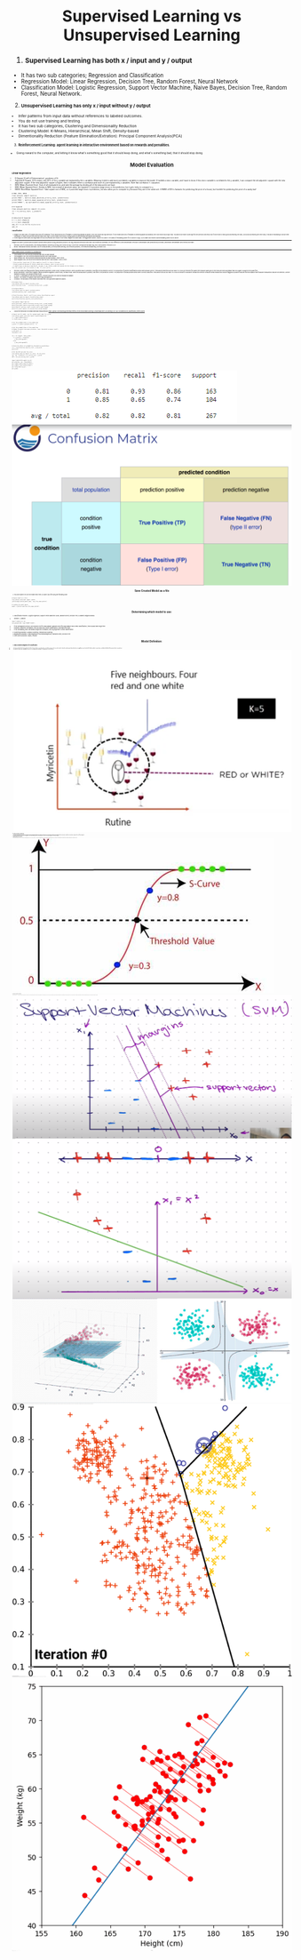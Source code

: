 <h1 align="center">Supervised Learning vs Unsupervised Learning</h1>

1. **<small>Supervised Learning has both x / input and y / output**<small>
- It has two sub categories; Regression and Classification
- Regression Model: Linear Regression, Decision Tree, Random Forest, Neural Network
- Classification Model: Logistic Regression, Support Vector Machine, Naive Bayes, Decision Tree, Random Forest, Neural Network.

2. **<small>Unsupervised Learning has only x / input without y / output**<small>
- Infer patterns from input data without references to labeled outcomes.
- You do not use training and testing.
- It has two sub categories, Clustering and Dimensionality Reduction
- Clustering Model: K-Means, Hierarchical, Mean Shift, Density-based
- Dimentionality Reduction (Feature Elimination/Extration): Principal Component Analysis(PCA) 

3. **<small>Reinforcement Learning: agent learning in interactive environment based on rewards and penalities.**<small>
- Giving reward to the computer, and letting it know what's something good that it should keep doing, and what's something bad, that it should stop doing.

<h1 align="center">Model Evaluation</h1>

**<small>Linear Regression:**<small>
  - R-Square (Coeff of Determination): goodness of fit
  - Adjusted R-Square: 40% means only 40% of the y variable are explained by the x variables. Meaning I need to add more correlated x variables to improve the model. If I added a new x variable, and I want to know if this new x variable is correlated to the y variable, I can compare the old adjusted r square with the new adjusted r square. If the new adjusted r square is higher, then it indicates there is correlation and more of y are explained by x variables. Note that correlation != casuation.
  - MAE (Mean Absolute Error): Sum of all residuals/error, and take the average by dividing all of the data points we have.
  - MSE (Mean Squared Error): Similar to MAE, but instead of absolute value, we squared it. It punishes large errors in the prediction, but it gets tricky to compare to y.
  - RMSE (Root Mean Squared Error): Take square root of MSE, so it punishes large errors in prediction, but also allow you to compare to y because they are in the same unit. A RMSE of $10 is fantastic for predicting the price of a house, but horrible for predicting the price of a candy bar!
```
# MAE, MSE, RMSE  
from sklearn import metrics  
print('MAE:', metrics.mean_absolute_error(y_test, prediction))  
print('MSE:', metrics.mean_squared_error(y_test, prediction))  
print('RMSE:', np.sqrt(metrics.mean_squared_error(y_test, prediction)))  

# R Squared  
from sklearn.metrics import r2_score  
r2 = r2_score(y_test, y_predict)  
r2  

# Adjusted R Squared  
k = x_test.shape[1]  
n = x_test.shape[0]  
adj_r2 = 1-(1-r2)*(n-1)/(n-k-1)  
adj_r2  
```

**<small>Classification:**<small>
1. Imagine you have class A for apples and class B for bananas. If your model avoid a lot of mistakes in predicting bananas as apples, then your model has high precision. If your model avoid lots of mistakes in predicting apples as bananas, then your model has a high recall. You want your model to aim high for both precision and recall. But if your model is really good at predicting one class, but sucks at predicting the other class, it would be misleading to look at them individually. F1 takes account both precision and recall, high F1 score means your model is doing a good job at predicting both apples and bananas.  
2. There might be some cases you might want to focus on precision over recall or vice versa. Imagine you have class A for aggressive cancer, class for no cancer. The stacks of misleading cancer for no cancer is high, so you want your model to avoid mistaking cancer as no cancer.
---  
Imagine you have 10 pictures and you want to predict which picture is dog, and which picture is not dog. Recall and Precision both have True Positive as numerator, the only difference is their denominator. Precision's denominator uses prediction as your base, and Recall's denominator uses truth as your base.
- Precision: out of 10 total pictures, your model predicted 7 pictures to be dog, but it turns out only 4 out of the 7 pictures are actually dog, this is true positive. Precision is 4/7.
- Recall: Think about truth as your base. Out of 10 total pictures, 6 of the pictures are dog. Out of those 6 pictures, 4 of them are actually dog. So recall is 4/6.
---  
https://www.youtube.com/watch?v=85dtiMz9tSo
- True Positive (TP): We correctly predicted that they do have disease.
- True Negative (TN): We correctly predicted that they don't have disease.
- False Positive (FP): We incorrectly predicted that they do have disease. (Type 1 error)
- False Negative (FN): We incorrectly predicted that they don't have disease. (Type 2 error)  

```
- false positive (precision) VS false negative (recall) in terms of disease
- falsely predicted disease VS falsely predicted no disease, which is more costly?
- I should focus on having a high Recall, because if you falsely predicted someone who has disease as no disease,
then this patient won't be treated on time. It's more costly.
```
 
- Precision: When your false positive (falsely predicted positive) is more costly, increase precision. When a positive value is predicted, how often is the prediction correct? The proportion of positive identifications which were actually correct. Think about predictions as your base. Ex: Focus on Precision for Spam Filter because spam goes to the inbox are more acceptable than non-spam is caught by the spam filter.
- Recall (Sensitivity): When false negative (falsely predicted negative) is more costly, increase recall. When the actual value is positive, how often is the prediction correct? The proportion of actual positives which were correctly classified. Think about truth as your base. Ex: Focus on Recall for Fraudulent Transaction Detector because normal transactions that are flagged as possible fraud are more acceptable than fraudulent transactions that are not detected. Another example is disease, you should increase recall.
- F1 Score: A combination of precision and recall. Consider this when you have an imbalanced dataset
- Support: The number of samples each metric was calculated on.
- Accuracy: The accuracy of the model in decimal form, only good with balanced classes.
```
# Accuracy Score
from sklearn.metrics import accuracy_score  
print('Accuracy Score: ', accuracy_score(y_test, y_pred))  

# Confusion Matrix
from sklearn.metrics import confusion_matrix  
confusion_matrix(y_test, predictions)

# Check Precision, Recall, and F1-score using classification report  
from sklearn.metrics import classification_report  
print(classification_report(y_test,predictions))

from sklearn import metrics
print("Accuracy:",metrics.accuracy_score(y_test, y_pred_logreg))
print("Precision",metrics.precision_score(y_test,y_pred_logreg))
print("Recall",metrics.recall_score(y_test,y_pred_logreg))
print("f1_score",metrics.f1_score(y_test,y_pred_logreg))
```

- Adjust the threshold to increase/decrease recall/precision
https://github.com/HaomingChen1998/Portfolio-Project/blob/main/Learning%20Note/Machine%20Learning%20%26%20Statistics/09_classification_metrics.ipynb

```
# Import and fit model, use the renamed model name for y_prob.
from sklearn.model_selection import LogisticRegression
lr = LogisticRegression()
lr.fit(X_train, y_train)

# Get the probabilities of the prediction
y_prob = lr.predict_proba(X_test)[:, 1]
```

```
# Get the probabilities of the prediction
# Higher threshold increases precision, lower threshold increases recall.
y_new_pred = []
threshold = 0.8

for i in range(0, len(y_prob)):
  if y_prob[i] > threshold:
    y_new_pred.append(1)
  else:
    y_new_pred.append(0)

# Check the effect of probability threshold on predictions
cr2 = classification_report(y_test, y_new_pred)
print(cr2)
```

```
# Get the AUC and plot the curve
from sklearn.metrics import roc_curve, roc_auc_score
fpr, tpr, threshold = roc_curve(y_test, y_prob)
AUC = roc_auc_score(y_test, y_prob)

import matplotlib.pyplot as plt
plt.plot(fpr, tpr, linewidth=4)
plt.xlabel("False Positive Rate")
plt.ylabel("True Positive Rate")
plt.title("ROC Curve")
plt.grid()
```

![App Screenshot](https://github.com/HaomingChen1998/Portfolio-Project/blob/main/Learning%20Note/Photo/Log%20Evaluation.png)
![App Screenshot](https://github.com/HaomingChen1998/Portfolio-Project/blob/main/Learning%20Note/Photo/Confusion%20Matrix.png)

<h1 align="center">Save Created Model as a file</h1>

1. You don't want to re-run the model every time, so save it as a file using the following code:
```
# Export model as a file  
from sklearn.externals import joblib  
joblib.dump(created_model_name, 'new_file_name.joblib')
 
# Loading the model again
model = joblib.load('new_file_name.joblib')
```

<h1 align="center">Determining which model to use:</h1>

1. Classification Problem: (Logistic regression, Support Vector Machines (SVM), Random Forest, Decision Tree, k-Nearest Neighbors/KNN):
- Seaborn -> pairplot  
```
import seaborn as sns  
sns.pairplot(df, hue='TARGET CLASS')
```
- If not overlapped too much, use Decision Tree for small dataset, Random Forest for large dataset (Non-linear Classification), these usually take longer time.
- If almost completely overlapped, then use KNN (Non-linear Classification), KNN takes less time.
- If not overlapping, and I can draw a stright line in between, then log regression (Linear classification)
2. Clustering problems: K-Means Clustering, Hierarchical Clustering
3. Regression problems: Linear Regression, Polynomial Regression, Random Forest, Decision Tree
4. Time Series problems: ARIMA, Prophet

<h1 align="center">Model Definition:</h1>

1. **<small>KNN (K-Nearest Neighbors) for Classification**<small>
- A supervised machine learning that classifies the new data or case based on a similarity measure. It is mostly used to classifies a data point based on how its neighbours are classified. It looks at what's around you, and take the label of the majority that's around you.
- K stands for how many neighbors do we use to judge what the label is. Usually we use 3 or 5 for k.  
![App Screenshot](https://github.com/HaomingChen1998/Portfolio-Project/blob/main/Learning%20Note/Photo/KNN.png)
2. **<small>Naive Bayes for Classification**<small>
-  It describes the probability of an event occurring based on prior knowledge of conditions that might be related to the event. We assume the features are independent of each other which simplifies the calculations, making it a fast and efficient algorithm.
- By ignoring relationships among words, it has high bias. Since it works well in practice, it has low variance. It's often used in identifing Spam vs Normal messages.
3. **<small>Logistic Regression for Classification**<small>
- Used for binary classification problems, where the goal is to predict a binary outcome (e.g. yes or no, true or false, 0 or 1) based on a set of input features. It works by modeling the probability of the binary outcome as a function of the input features using a logistic function, which maps any input value to a value between 0 and 1.
![App Screenshot](https://github.com/HaomingChen1998/Portfolio-Project/blob/main/Learning%20Note/Photo/Log.png)  
4. **<small>SVM (Support Vector Machines) for Classification**<small>
- Finding the optimal hyperplane (i.e. decision boundary) that separates the data into different classes. The hyperplane is chosen such that it maximizes the margin, which is the distance between the hyperplane and the closest data points from each class. SVM can be used for both linearly separable and non-linearly separable data by using different types of kernels that transform the data into a higher dimensional space where it can be linearly separated. SVM is a popular machine learning algorithm due to its ability to handle high-dimensional data, handle non-linear decision boundaries, and its ability to avoid overfitting.
![App Screenshot](https://github.com/HaomingChen1998/Portfolio-Project/blob/main/Learning%20Note/Photo/SVM.png)
Different Dimensions:
![App Screenshot](https://github.com/HaomingChen1998/Portfolio-Project/blob/main/Learning%20Note/Photo/SVM%20different%20dimension.png)
![App Screenshot](https://github.com/HaomingChen1998/Portfolio-Project/blob/main/Learning%20Note/Photo/SVM%20Dimension.gif)  
5. **<small>K-Means Clustering for Classification (Unsupervised Learning without Label / y)**<small>
- Used for clustering data points into groups based on their similarity. The algorithm works by first randomly initializing K cluster centers, where K is the number of clusters desired. Then, for each data point, the algorithm assigns it to the nearest cluster center based on its distance to that center. After all data points are assigned to a cluster, the algorithm updates the cluster centers to be the mean of all the data points in that cluster. The algorithm then iteratively repeats this process of assigning data points to clusters and updating cluster centers until convergence is reached, where the assignment of data points to clusters no longer changes. The result is K clusters of data points that are similar to each other and dissimilar to data points in other clusters. K-means is commonly used for customer segmentation, image segmentation, and anomaly detection.  
![App Screenshot](https://github.com/HaomingChen1998/Portfolio-Project/blob/main/Learning%20Note/Photo/K%20Means.gif)
6. **<small>PCA (Principal Component Analysis), (Unsupervised Learning without Label / y)**<small>
- It is a technique used for dimensionality reduction in machine learning. The goal of PCA is to reduce the number of features in a dataset while retaining as much of the variation in the data as possible.
- PCA works by identifying the directions in which the data varies the most, known as the principal components. It then projects the data onto these principal components, creating a new set of features that capture most of the variation in the original data. The new features are linear combinations of the original features, so they are uncorrelated with each other.
- When you have a lot of features and not that many rows of data, it can make sense to run PCA. I wouldn't run PCA by default because I'd rather see the contribution of each feature to the response variable before deciding if it makes sense to reduce dimensions, but if the features seem redundant or have high multicollinearity, then it may make sense to use PCA to reduce the number of dimensions. The results of PCA may also be hard to interpret if the features being grouped together are not particularly intuitive.
![App Screenshot](https://github.com/HaomingChen1998/Portfolio-Project/blob/main/Learning%20Note/Photo/PCA.gif)

<h1 align="center">A/B Testing:</h1>

**<small>Steps**<small>
1. Randomly break the experiment into 2 groups, the control group, and treatment/test group. The control group receives the old version, and the treatment/test group receives the new version.
2. At least run the A/B testing for 2 weeks to ensure it captures a full purchase cycle.

**<small>Definition**<small>
1. Baseline Conversion Rate %: Current Conversion Rate
2. Minimum Detectable Effect %: This is the expected change, has to be reasonable. The higher the value of minimum detectable effect, the less the traffic you will need.
3. Statistical Significance: measure the likelihood that the observed value is true and not by chance. 95% level means we are going to observe this result 95% of the time.

**<small>Problems with AB Testing**<small>
1. Setting up the experiment might be impossible.
2. Experiment takes too long, it makes more sense to use already exist data, this is call **<small>Casual Inference**<small>.

<h1 align="center">Casual Inference:</h1>

1. Confounders: A variable that is not included in an experiment, yet affects the relationship between both the independent and dependent variable in an experiment. This type of variable can mix the results of an experiment and lead to unreliable findings.
- Ex: Suppose a healthcare marketing campaign is promoting a new lung health supplement and uses data showing that individuals who consume the supplement have better lung health. However, if the majority of these individuals are non-smokers, smoking becomes a confounder. The improved lung health could be due to the absence of smoking rather than the supplement.
2. Counterfactual: What would it happen without? Ex: what would have happen to lung health if Pfizer didn't introduce their supplement?
3. Selection Bias: A bias introduced to the experiment, so the sample is not representative of the whole population.
- Ex: Suppose a healthcare marketing campaign is promoting a new fitness device and collects data on its effectiveness only from fitness enthusiasts or professional athletes. This would introduce a sampling bias, as these individuals are not representative of the general population.


<h1 align="center">Percentile:</h1>     
- 25th percentile means the values where 25% of the data is below that value.
- Calculation Example: number of data points * 0.25
- 75th percentile means the values where 75% of the data is below that value.
- Calculation Example: number of data points * 0.75
- 50th percentile is the same as medium  

